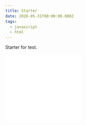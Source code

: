 ```yaml
---
title: Starter
date: 2020-05-31T00:00:00.000Z
tags:
  - javascript
  - html
---
```

Starter for test.



![](test.png)